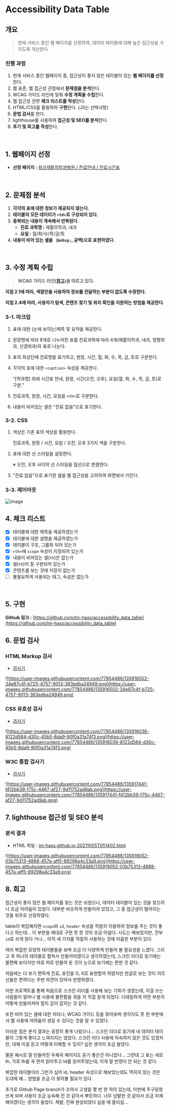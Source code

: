 # Accessibility Data Table
## 개요
> 현재 서비스 중인 웹 페이지를 선정하여, 데이터 테이블에 대해 높은 접근성을 가지도록 개선한다.

### 진행 과정
1. 현재 서비스 중인 웹페이지 중, 접근성이 좋지 않은 테이블이 있는 **웹 페이지를 선정**한다.
2. 웹 표준, 웹 접근성 관점에서 **문제점을 분석**한다.
3. WCAG 가이드 라인에 맞춰 **수정 계획을 수립**한다.
4. 웹 접근성 관련 **체크 리스트를 작성**한다.
5. HTML/CSS를 활용하여 **구현**한다. (JS는 선택사항)
6. **문법 검사**를 한다.
7. lighthouse를 사용하여 **접근성 및 SEO를 분석**한다.
8. **후기 및 회고를 작성**한다.
<br>

## 1. 웹페이지 선정

- **선정 페이지 :** [워크재활의학과병원 / 진료안내 / 진료시간표](http://www.walkrehab.co.kr/main/sub.html?pageCode=15)
<br>

## 2. 문제점 분석
1. **각각의 표에 대한 정보가 제공되지 않는다.**
2. **테이블의 모든 데이터가 `<td>`로 구성되어 있다.**
3. **중복되는 내용이 계속해서 반복된다.**
    - **진료 과목명 :** 재활의학과, 내과
    - **요일 :** 월/화/수/목/금/토
4. **내용이 비어 있는 셀을  ` `(`&nbsp;`, 공백)으로 표현하였다.**
<br>

## 3. 수정 계획 수립

> **WCAG 가이드 라인([참고](https://www.w3.org/WAI/WCAG21/quickref/?currentsidebar=%23col_overview&technologies=wai-aria%2Cserver%2Csmil%2Cpdf%2Cflash%2Csl#text-alternatives))을 따르고 있다.**

**지침 2.1에 따라, 색깔만을 사용하여 정보를 전달하는 부분이 없도록 수정한다.**

**지침 2.4에 따라, 사용자가 탐색, 콘텐츠 찾기 및 위치 확인을 지원하는 방법을 제공한다.**

### 3-1. 마크업

1. 표에 대한 (눈에 보이는)제목 및 요약을 제공한다.
2. 원장명에 따라 8개로 나누어진 표를 진료과목에 따라 4개(재활의학과, 내과, 정형외과, 신경외과)의 표로 나눈다.
3. 표의 최상단에 진료명을 표기하고, 원장, 시간, 월, 화, 수, 목, 금, 토로 구분한다.
4. 각각의 표에 대한 `<caption>` 속성을 제공한다.
    
    "[학과명] 외래 시간표 안내, 원장, 시간(오전, 오후), 요일(월, 화, 수, 목, 금, 토)로 구분."
    
5. 진료과목, 원장, 시간, 요일을 `<th>`로 구분한다.
6. 내용이 비어있는 셀은 "진료 없음"으로 표기한다.

### 3-2. CSS

1. 색상은 기존 표의 색상을 활용한다.
    
    진료과목, 원장 / 시간, 요일 / 오전, 오후 3가지 색을 구분한다.
    
2. 표에 대한 선 스타일을 설정한다.
    
    ※ 오전, 오후 사이의 선 스타일을 점선으로 변경한다.
    
3. "진료 없음"으로 표기한 셀을 웹 접근성을 고려하여 화면에서 가린다.


### 3-3. 레이아웃
![image](https://user-images.githubusercontent.com/77854486/135838091-6b791504-a8cb-4383-9b72-4552cc4350d7.png)
<br>

## 4. 체크 리스트

- [x]  테이블에 대한 제목을 제공하였는가
- [x]  테이블에 대한 설명을 제공하였는가
- [x]  테이블이 구조, 그룹화 되어 있는가
- [x]  `<th>`에 `scope` 속성이 지정되어 있는가
- [x]  내용이 비어있는 셀(`th`)은 없는가
- [x]  셀(`th`)이 잘 구분되어 있는가
- [x]  콘텐츠를 보는 것에 지장이 없는가
- [ ]  불필요하게 사용되는 태그, 속성은 없는가
<br>

## 5. 구현

**Github 링크 :** [https://github.com/Im-hass/accessibility_data_table](https://github.com/Im-hass/accessibility_data_table)
<br>

## 6. 문법 검사

### HTML Markup 검사

- [검사기](https://validator.w3.org/nu/)

![https://user-images.githubusercontent.com/77854486/135916502-34e87c4f-b725-4757-9013-363edba24949.png](https://user-images.githubusercontent.com/77854486/135916502-34e87c4f-b725-4757-9013-363edba24949.png)

### CSS 유효성 검사

- [검사기](http://www.css-validator.org/validator.html.ko)

![https://user-images.githubusercontent.com/77854486/135916036-8122d584-d30c-45b5-8da9-90f0a31a74f3.png](https://user-images.githubusercontent.com/77854486/135916036-8122d584-d30c-45b5-8da9-90f0a31a74f3.png)

### W3C 통합 검사기

- [검사기](https://validator.w3.org/unicorn/)

![https://user-images.githubusercontent.com/77854486/135917441-f412bb39-f75c-4467-af27-9d11752ad9ab.png](https://user-images.githubusercontent.com/77854486/135917441-f412bb39-f75c-4467-af27-9d11752ad9ab.png)
<br>

## 7. lighthouse 접근성 및 SEO 분석

### 분석 결과

- HTML 파일 : [im-hass.github.io-20211005T051402.html](https://s3-us-west-2.amazonaws.com/secure.notion-static.com/c4bb5267-77b4-4531-bd7c-7ddbeaacecdc/im-hass.github.io-20211005T051402.html)

![https://user-images.githubusercontent.com/77854486/135919052-03b75313-4888-457a-aff5-89298a4c33a9.png](https://user-images.githubusercontent.com/77854486/135919052-03b75313-4888-457a-aff5-89298a4c33a9.png)
<br>

## 8. 회고

접근성이 좋지 않은 웹 페이지를 찾는 것은 쉬웠으나, 데이터 테이블이 있는 것을 찾으려니 조금 어려움이 있었다. 대부분 비슷하게 만들어져 있었고, 그 중 접근성이 떨어지는 것을 위주로 선정하였다.

table이 복잡해지면 `scope`와 `id`, `header` 속성을 적절히 이용하여 정보를 주는 것이 좋다고 하는데... 이 부분을 제대로 구현 못 한 것이 조금 아쉽다. 시도는 해보았지만, 전부 `id`로 쓰게 된다 거나... 아직 세 가지를 적절히 사용하는 것에 미흡한 부분이 있다.

여러 복잡한 모양의 테이블들을 보며 조금 더 다양하게 만들어 볼 필요성을 느꼈다. 그리고 꼭 하나의 테이블로 합쳐서 만들어야겠다고 생각하였는데, 스크린 리더로 읽기에는 불편해 보이지만 따로 따로 만들어 둔 것이 눈으로 보기에는 편한 것 같다.

처음에는 더 보기 편하게 진료, 휴진을 O, X로 표현할까 하였지만 한글로 보는 것이 어르신들은 편하다는 주변 의견이 있어서 반영하였다.

이번 프로젝트를 통해 처음으로 스크린 리더를 사용해 보는 기회가 생겼는데, 이걸 쓰는 사람들이 얼마나 웹 사용에 불편함을 겪을 지 직접 알게 되었다. 디테일하게 어떤 부분이 어떻게 만들어져야 할지 감이 잡히는 것 같다.

또한 비어 있는 셀에 대한 처리나, WCAG 가이드 등을 찾아보며 생각지도 못 한 부분에서 웹 사용에 어려움이 생길 수 있다는 것을 알 수 있었다.

아쉬운 점은 분석 결과는 굉장히 좋게 나왔으나... 스크린 리더로 읽기에 내 데이터 테이블이 그렇게 좋다고 느껴지지는 않았다. 스크린 리더 사용에 익숙하지 않은 것도 있겠지만, 대체 이걸 듣고 어떻게 이해할 수 있지? 싶은 생각이 조금 들었다.

물론 예시로 잘 만들어진 우체국 페이지도 듣기 좋은건 아니었다... 그런데 그 표는 세로 th, 가로 th를 꼭 먼저 읽어주고 td를 읽어주었는데, 이게 잘 반영이 안 되는 것 같다.

복잡한 테이블이라 그런가 싶어 id, header 속성으로 해보았는데도 먹히지 않는 것은 도대체 왜... 방법을 조금 더 찾아볼 필요가 있다.

추가로 Github Page branch가 꼬여서 고생을 몇 번 한 적이 있는데, 이번에 주구장창 쓰게 되며 사용이 조금 능숙해 진 것 같아서 뿌듯하다. 너무 남발한 것 같아서 조금 자제해야겠다는 생각이 들었다. 제발, 진짜 완성되었다 싶을 때 올리길...
